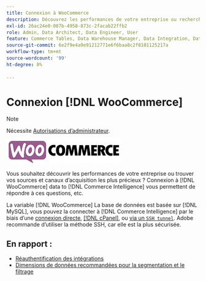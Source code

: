 ```yaml
---
title: Connexion à WooCommerce
description: Découvrez les performances de votre entreprise ou recherchez vos sources et canaux d’acquisition les plus précieux.
exl-id: 26ac24e0-087b-4958-873c-2facab22ffb2
role: Admin, Data Architect, Data Engineer, User
feature: Commerce Tables, Data Warehouse Manager, Data Integration, Data Import/Export
source-git-commit: 6e2f9e4a9e91212771e6f6baa8c2f8101125217a
workflow-type: tm+mt
source-wordcount: '99'
ht-degree: 0%

---
```


# Connexion [!DNL WooCommerce]

>[!NOTE]
>
>Nécessite [Autorisations d’administrateur](../../../administrator/user-management/user-management.md).

![](../../../assets/WooCommerce-Logo.jpg)

Vous souhaitez découvrir les performances de votre entreprise ou trouver vos sources et canaux d’acquisition les plus précieux ? Connexion à [!DNL WooCommerce] data to [!DNL Commerce Intelligence] vous permettent de répondre à ces questions, etc.

La variable [!DNL WooCommerce] La base de données est basée sur [!DNL MySQL], vous pouvez la connecter à [!DNL Commerce Intelligence] par le biais d’une [connexion directe](../integrations/mysql-via-a-direct-connection.md), [[!DNL cPanel]](../integrations/mysql-via-cpanel.md), ou [via un `SSH tunnel`](../integrations/mysql-via-ssh-tunnel.md). Adobe recommande d’utiliser la méthode SSH, car elle est la plus sécurisée.

## En rapport :

* [Réauthentification des intégrations](https://experienceleague.adobe.com/docs/commerce-knowledge-base/kb/how-to/mbi-reauthenticating-integrations.html)
* [Dimensions de données recommandées pour la segmentation et le filtrage](../../../best-practices/segment-filter.md)
